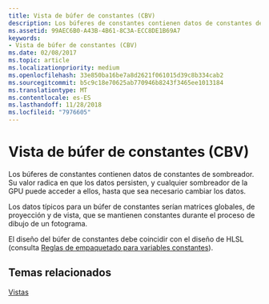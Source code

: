 ```yaml
---
title: Vista de búfer de constantes (CBV)
description: Los búferes de constantes contienen datos de constantes de sombreador. Su valor radica en que los datos persisten, y cualquier sombreador de la GPU puede acceder a ellos, hasta que sea necesario cambiar los datos.
ms.assetid: 99AEC6B0-A43B-4B61-8C3A-ECC8DE1B69A7
keywords:
- Vista de búfer de constantes (CBV)
ms.date: 02/08/2017
ms.topic: article
ms.localizationpriority: medium
ms.openlocfilehash: 33e850ba16be7a8d2621f061015d39c8b334cab2
ms.sourcegitcommit: b5c9c18e70625ab770946b8243f3465ee1013184
ms.translationtype: MT
ms.contentlocale: es-ES
ms.lasthandoff: 11/28/2018
ms.locfileid: "7976605"
---
```

# <a name="constant-buffer-view-cbv"></a>Vista de búfer de constantes (CBV)


Los búferes de constantes contienen datos de constantes de sombreador. Su valor radica en que los datos persisten, y cualquier sombreador de la GPU puede acceder a ellos, hasta que sea necesario cambiar los datos.

Los datos típicos para un búfer de constantes serían matrices globales, de proyección y de vista, que se mantienen constantes durante el proceso de dibujo de un fotograma.

El diseño del búfer de constantes debe coincidir con el diseño de HLSL (consulta [Reglas de empaquetado para variables constantes](https://msdn.microsoft.com/library/windows/desktop/bb509632.aspx)).

## <a name="span-idrelated-topicsspanrelated-topics"></a><span id="related-topics"></span>Temas relacionados


[Vistas](views.md)

 

 




